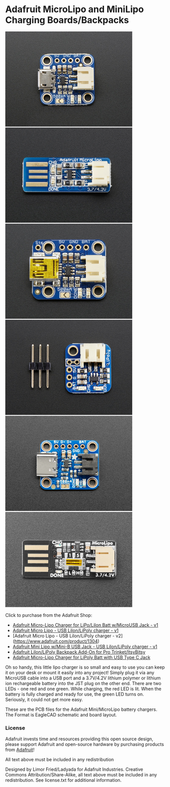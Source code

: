 # Adafruit MicroLipo and MiniLipo Charging Boards/Backpacks

<a href="http://www.adafruit.com/products/1904"><img src="assets/1904.jpg?raw=true" width="400px"></a>&nbsp; 
<a href="http://www.adafruit.com/products/1304"><img src="assets/1304.jpg?raw=true" width="400px"></a><br />
<a href="http://www.adafruit.com/products/1905"><img src="assets/1905.jpg?raw=true" width="400px"></a>&nbsp; 
<a href="http://www.adafruit.com/products/2124"><img src="assets/2124.jpg?raw=true" width="400px"></a><br />
<a href="http://www.adafruit.com/products/4410"><img src="assets/4410.jpg?raw=true" width="400px"></a>&nbsp; 
<a href="http://www.adafruit.com/products/1304"><img src="assets/1304-10.jpg?raw=true" width="400px"></a><br />

Click to purchase from the Adafruit Shop:
- [Adafruit Micro-Lipo Charger for LiPo/LiIon Batt w/MicroUSB Jack - v1](https://www.adafruit.com/product/1904)
- [Adafruit Micro Lipo - USB LiIon/LiPoly charger - v1](https://www.adafruit.com/product/1304)
- [Adafruit Micro Lipo - USB LiIon/LiPoly charger - v2] (https://www.adafruit.com/product/1304)
- [Adafruit Mini Lipo w/Mini-B USB Jack - USB LiIon/LiPoly charger - v1](https://www.adafruit.com/product/1905)
- [Adafruit LiIon/LiPoly Backpack Add-On for Pro Trinket/ItsyBitsy](https://www.adafruit.com/product/2124)
- [Adafruit Micro-Lipo Charger for LiPoly Batt with USB Type C Jack](https://www.adafruit.com/product/4410)

Oh so handy, this little lipo charger is so small and easy to use you can keep it on your desk or mount it easily into any project! Simply plug it via any MicroUSB cable into a USB port and a 3.7V/4.2V lithium polymer or lithium ion rechargeable battery into the JST plug on the other end. There are two LEDs - one red and one green. While charging, the red LED is lit. When the battery is fully charged and ready for use, the green LED turns on. Seriously, it could not get more easy.

These are the PCB files for the Adafruit Mini/MicroLipo battery chargers. The 
Format is EagleCAD schematic and board layout.

### License

Adafruit invests time and resources providing this open source design, please support Adafruit and open-source hardware by purchasing products from [Adafruit](https://www.adafruit.com)!

All text above must be included in any redistribution

Designed by Limor Fried/Ladyada for Adafruit Industries.
Creative Commons Attribution/Share-Alike, all text above must be included in any redistribution. 
See license.txt for additional information.
